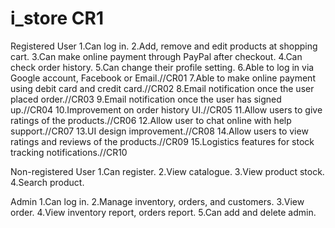 # i_store CR1
Registered User
  1.Can log in.
  2.Add, remove and edit products at shopping cart.
  3.Can make online payment through PayPal after checkout.
  4.Can check order history.
  5.Can change their profile setting.
  6.Able to log in via Google account, Facebook or Email.//CR01
  7.Able to make online payment using debit card and credit card.//CR02
  8.Email notification once the user placed order.//CR03
  9.Email notification once the user has signed up.//CR04
  10.Improvement on order history UI.//CR05
  11.Allow users to give ratings of the products.//CR06
  12.Allow user to chat online with help support.//CR07
  13.UI design improvement.//CR08
  14.Allow users to view ratings and reviews of the products.//CR09
  15.Logistics features for stock tracking notifications.//CR10

Non-registered User
  1.Can register.
  2.View catalogue.
  3.View product stock.
  4.Search product.
  
Admin
  1.Can log in.
  2.Manage inventory, orders, and customers.
  3.View order.
  4.View inventory report, orders report.
  5.Can add and delete admin.
